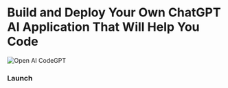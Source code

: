 # Build and Deploy Your Own ChatGPT AI Application That Will Help You Code

![Open AI CodeGPT](https://i.ibb.co/LS4DRhb/image-257.png)

### Launch
